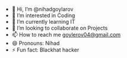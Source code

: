 - 👋 Hi, I’m @nihadgoylarov
- 👀 I’m interested in Coding
- 🌱 I’m currently learning IT
- 💞️ I’m looking to collaborate on Projects
- 📫 How to reach me goylerov04@gmail.com 
- 😄 Pronouns: Nihad
- ⚡ Fun fact: Blackhat hacker

<!---
nihadgoylarov/nihadgoylarov is a ✨ special ✨ repository because its `README.md` (this file) appears on your GitHub profile.
You can click the Preview link to take a look at your changes.
--->
